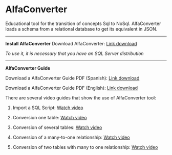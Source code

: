# AlfaConverter
Educational tool for the transition of concepts Sql to NoSql. AlfaConverter loads a schema from a relational database to get its equivalent in JSON.
_______________
**Install AlfaConverter**
Download AlfaConverter: [Link download](https://github.com/KybeleGroup/AlfaConverter/blob/master/AlfaConverter-v1.1.0.0.zip)

*To use it, it is necessary that you have an SQL Server distribution*
_______________
 
**AlfaConverter Guide**
  
Download a AlfaConverter Guide PDF (Spanish): [Link download](https://github.com/KybeleGroup/AlfaConverter/blob/master/ManualUsuarioSpanish.pdf)

Download a AlfaConverter Guide PDF (English): [Link download](https://github.com/KybeleGroup/AlfaConverter/blob/master/ManualUsuarioEnglish.pdf)

There are several video guides that show the use of AlfaConverter tool:

  1. Import a SQL Script: [Watch video](https://github.com/KybeleGroup/AlfaConverter/blob/master/3-importar.gif)

  2. Conversion one table: [Watch video](https://github.com/KybeleGroup/AlfaConverter/blob/master/1-una-tabla.gif)
  
  3. Conversion of several tables: [Watch video](https://github.com/KybeleGroup/AlfaConverter/blob/master/2-multiples-tablas.gif)
  
  4. Conversion of a many-to-one relationship: [Watch video](https://github.com/KybeleGroup/AlfaConverter/blob/master/4-muchos-a-uno.gif)
   
  5. Conversion of two tables with many to one relationship: [Watch video](https://github.com/KybeleGroup/AlfaConverter/blob/master/5-muchos-a-uno.gif)

   
 
